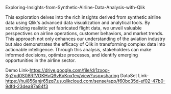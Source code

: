 Exploring-Insights-from-Synthetic-Airline-Data-Analysis-with-Qlik

This exploration delves into the rich insights derived from synthetic airline data using Qlik's advanced data visualization and analytical tools. By scrutinizing realistic yet fabricated flight data, we unveil valuable perspectives on airline operations, customer behaviors, and market trends. This approach not only enhances our understanding of the aviation industry but also demonstrates the efficacy of Qlik in transforming complex data into actionable intelligence. Through this analysis, stakeholders can make informed decisions, optimize processes, and identify emerging opportunities in the airline sector.

 Demo Link-https://drive.google.com/file/d/1zxog-Sg2pd0S08RfVOKHvQ9vKxKnx1ev/view?usp=sharing
 DataSet Link-https://hui856anjr65zq7.us.qlikcloud.com/sense/app/f60bc35d-ef02-47b0-9dfd-23dea87a84f3
